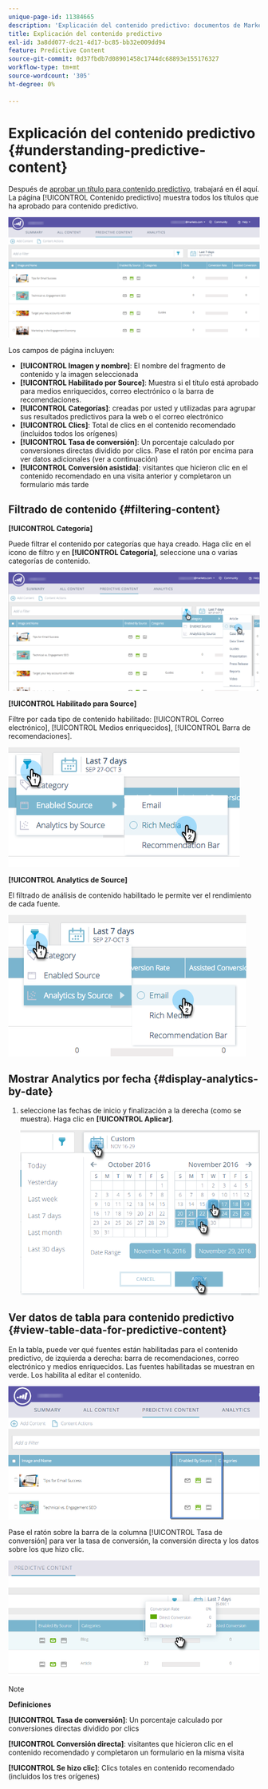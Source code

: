 ```yaml
---
unique-page-id: 11384665
description: 'Explicación del contenido predictivo: documentos de Marketo, documentación del producto'
title: Explicación del contenido predictivo
exl-id: 3a8dd077-dc21-4d17-bc85-bb32e009dd94
feature: Predictive Content
source-git-commit: 0d37fbdb7d08901458c1744dc68893e155176327
workflow-type: tm+mt
source-wordcount: '305'
ht-degree: 0%

---
```


# Explicación del contenido predictivo {#understanding-predictive-content}

Después de [aprobar un título para contenido predictivo](/help/marketo/product-docs/predictive-content/working-with-all-content/approve-a-title-for-predictive-content.md), trabajará en él aquí. La página [!UICONTROL Contenido predictivo] muestra todos los títulos que ha aprobado para contenido predictivo.

![](assets/image2017-10-3-9-3a21-3a38.png)

Los campos de página incluyen:

* **[!UICONTROL Imagen y nombre]**: El nombre del fragmento de contenido y la imagen seleccionada
* **[!UICONTROL Habilitado por Source]**: Muestra si el título está aprobado para medios enriquecidos, correo electrónico o la barra de recomendaciones.
* **[!UICONTROL Categorías]**: creadas por usted y utilizadas para agrupar sus resultados predictivos para la web o el correo electrónico
* **[!UICONTROL Clics]**: Total de clics en el contenido recomendado (incluidos todos los orígenes)
* **[!UICONTROL Tasa de conversión]**: Un porcentaje calculado por conversiones directas dividido por clics. Pase el ratón por encima para ver datos adicionales (ver a continuación)
* **[!UICONTROL Conversión asistida]**: visitantes que hicieron clic en el contenido recomendado en una visita anterior y completaron un formulario más tarde

## Filtrado de contenido {#filtering-content}

**[!UICONTROL Categoría]**

Puede filtrar el contenido por categorías que haya creado. Haga clic en el icono de filtro y en **[!UICONTROL Categoría]**, seleccione una o varias categorías de contenido.

![](assets/image2017-10-3-9-3a24-3a38.png)

**[!UICONTROL Habilitado para Source]**

Filtre por cada tipo de contenido habilitado: [!UICONTROL Correo electrónico], [!UICONTROL Medios enriquecidos], [!UICONTROL Barra de recomendaciones].

![](assets/image2017-10-3-9-3a25-3a9.png)

**[!UICONTROL Analytics de Source]**

El filtrado de análisis de contenido habilitado le permite ver el rendimiento de cada fuente.

![](assets/image2017-10-3-9-3a25-3a34.png)

## Mostrar Analytics por fecha {#display-analytics-by-date}

1. seleccione las fechas de inicio y finalización a la derecha (como se muestra). Haga clic en **[!UICONTROL Aplicar]**.

   ![](assets/predictive-content-filter-by-date-hands.png)

## Ver datos de tabla para contenido predictivo {#view-table-data-for-predictive-content}

En la tabla, puede ver qué fuentes están habilitadas para el contenido predictivo, de izquierda a derecha: barra de recomendaciones, correo electrónico y medios enriquecidos. Las fuentes habilitadas se muestran en verde. Los habilita al editar el contenido.

![](assets/image2017-10-3-9-3a26-3a25.png)

Pase el ratón sobre la barra de la columna [!UICONTROL Tasa de conversión] para ver la tasa de conversión, la conversión directa y los datos sobre los que hizo clic.

![](assets/predictive-content-conversion-rate-popup-hand.png)

>[!NOTE]
>
>**Definiciones**
>
>**[!UICONTROL Tasa de conversión]**: Un porcentaje calculado por conversiones directas dividido por clics
>
>**[!UICONTROL Conversión directa]**: visitantes que hicieron clic en el contenido recomendado y completaron un formulario en la misma visita
>
>**[!UICONTROL Se hizo clic]**: Clics totales en contenido recomendado (incluidos los tres orígenes)

